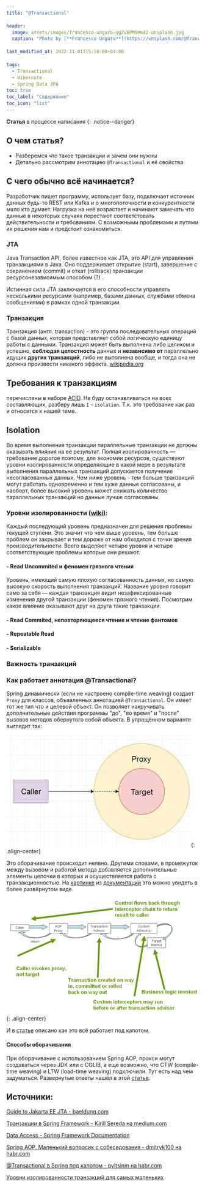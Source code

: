 ```yaml
---
title: "@Transactional"

header:
  image: assets/images/francesco-ungaro-qgZvBPM9Hm42-unsplash.jpg
  caption: "Photo by [**Francesco Ungaro**](https://unsplash.com/@francesco_ungaro) on [unsplash](https://unsplash.com/photos/qgZvBPM9Hm4)"

last_modified_at: 2022-11-01T15:28:00+03:00

tags:
  - Transactional
  - Hibernate
  - Spring Data JPA
toc: true
toc_label: "Содержание"
toc_icon: "list"
---
```


**Статья** в процессе написания
{: .notice--danger}

## О чем статья?

- Разберемся что такое транзакции и зачем они нужны
- Детально рассмотрим аннотацию `@Transactional` и её свойства

## C чего обычно всё начинается?
  
Разработчик пишет программу, использует базу, подключает источник данных будь-то REST или Kafka и о многопоточности и конкурентности мало кто думает. Нагрузка на неё возрастает и начинают замечать что данные в некоторых случаях перестают соответстовать действительности и требованиям. С возможными проблемами и путями их решения нам и предстоит ознакомиться.

### JTA
Java Transaction API, более известное как JTA, это API для управления транзакциями в Java. Оно поддерживает открытие (start), завершение с сохранением (commit) и откат (rollback) транзакции ресурсонезависимым способом (?) .

Истинная сила JTA заключается в его способности управлять несколькими ресурсами (например, базами данных, службами обмена сообщениями) в рамках одной транзакции.

### Транзакция

Транзакция (англ. transaction) - это группа последовательных операций с базой данных, которая представляет собой логическую единицу работы с данными. Транзакция может быть выполнена либо целиком и успешно, **соблюдая целостность** данных и **независимо от** параллельно идущих **других транзакций**, либо не выполнена вообще, и тогда она не должна произвести никакого эффекта. [wikipedia.org](https://ru.wikipedia.org/wiki/%D0%A2%D1%80%D0%B0%D0%BD%D0%B7%D0%B0%D0%BA%D1%86%D0%B8%D1%8F_(%D0%B8%D0%BD%D1%84%D0%BE%D1%80%D0%BC%D0%B0%D1%82%D0%B8%D0%BA%D0%B0))

## Требования к транзакциям

перечислены в наборе [ACID](https://ru.wikipedia.org/wiki/ACID). Не буду останавливаться на всех составляющих, разберу лишь `I` - `isolation`. Т.к. это требование как раз и относится к нашей теме.

## Isolation
Во время выполнения транзакции параллельные транзакции не должны оказывать влияния на её результат. Полная изолированность — требование дорогое поэтому, для экономии ресурсов, существуют уровни изолированности определяющие в какой мере в результате выполнения параллельных транзакций допускается получение несогласованных данных. Чем ниже уровень - тем больше транзакций могут работать одновременно и тем хуже данные согласованы, и наоборт, более высокий уровень может снижать количество параллельных транзакций но данные лучше согласованы. 

### Уровни изолированности [(wiki)](https://ru.wikipedia.org/wiki/%D0%A3%D1%80%D0%BE%D0%B2%D0%B5%D0%BD%D1%8C_%D0%B8%D0%B7%D0%BE%D0%BB%D0%B8%D1%80%D0%BE%D0%B2%D0%B0%D0%BD%D0%BD%D0%BE%D1%81%D1%82%D0%B8_%D1%82%D1%80%D0%B0%D0%BD%D0%B7%D0%B0%D0%BA%D1%86%D0%B8%D0%B9 "Уровень изолированности транзакций"): 

Каждый последующий уровень предназначен для решения проблемы текущей ступени. Это значит что чем выше уровень, тем больше проблем он закрывает и тем дороже от нам обходится с точки зрения производительности. Всего выделяют четыре уровня и четыре соответствующие проблемы которые они решают.

#### - Read Uncommited и феномен грязного чтения

Уровень, имеющий самую плохую согласованность данных, но самую высокую скорость выполнения транзакций. Название уровня говорит само за себя — каждая транзакция видит незафиксированные изменения другой транзакции (феномен грязного чтения). Посмотрим какое влияние оказывают друг на друга такие транзакции. 

#### - Read Commited, неповторяющееся чтение и чтение фантомов 

#### - Repeatable Read

#### - Serializable


### Важность транзакций

### Как работает аннотация @Transactional?

Spring динамически (если не настроено compile-time weaving) создает `Proxy` для классов, объявленных аннотацией `@Transactional`. Он имеет тот же тип что и целевой объект. Он позволяет накручивать дополнительные действия программы "до", "во время" и "после" вызовов методов обернутого собой объекта. 
В упрощённом варианте выглядит так: 

![proxy](/assets/images/proxy-1.jpg){: .align-center}

Это оборачивание происходит неявно. Другими словами, в промежуток между вызовом и работой метода добавляется дополнительные элементы цепочки в которых и осуществляется работа с транзакционностью.
На [картинке](https://docs.spring.io/spring-framework/docs/current/reference/html/images/tx.png)  из [документации](https://docs.spring.io/spring-framework/docs/current/reference/html/data-access.html) это можно увидеть в более развёрнутом виде.

![spring_transactions](/assets/images/spring-transactions-1.png){: .align-center}

И в [статье](https://habr.com/ru/post/532000/) описано как это всё работает под капотом. 
 
#### Способы оборачивания
 
 При оборачивание с использованием Spring AOP, прокси могут создаваться через JDK или с CGLIB, а еще возможно, что CTW (compile-time weaving) и LTW (load-time weaving) подключили. Тут есть над чем задуматься. Развернутые ответы нашёл в этой [статье](https://habr.com/ru/post/347752/).

###
 
 





## Источники:
[Guide to Jakarta EE JTA - baeldung.com](https://www.baeldung.com/jee-jta)

[Транзакции в Spring Framework - Kirill Sereda на medium.com](https://medium.com/@kirill.sereda/%D1%82%D1%80%D0%B0%D0%BD%D0%B7%D0%B0%D0%BA%D1%86%D0%B8%D0%B8-%D0%B2-spring-framework-a7ec509df6d2)

[Data Access - Spring Framework Documentation](https://docs.spring.io/spring-framework/docs/current/reference/html/data-access.html)

[Spring AOP. Маленький вопросик с собеседования - dmitryk100 на habr.com](https://habr.com/ru/post/347752/)

[@Transactional в Spring под капотом - pyltsinm на habr.com](https://habr.com/ru/post/532000/ )

[Уровни изолированности транзакций для самых маленьких](https://habr.com/ru/post/469415/)